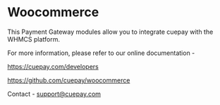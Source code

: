 # Woocommerce

This Payment Gateway modules allow you to integrate cuepay with the WHMCS platform.

For more information, please refer to our online documentation -

https://cuepay.com/developers

https://github.com/cuepay/woocommerce

Contact - support@cuepay.com
